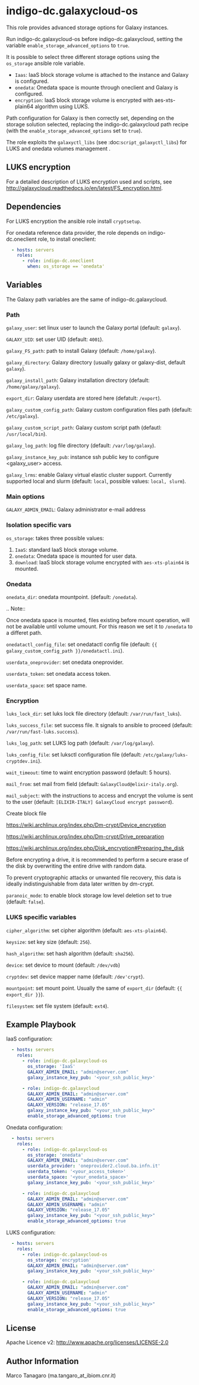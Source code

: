 indigo-dc.galaxycloud-os
========================
This role provides advanced storage options for Galaxy instances.

Run indigo-dc.galaxycloud-os before indigo-dc.galaxycloud, setting the variable ``enable_storage_advanced_options`` to ``true``.

It is possible to select three different storage options using the ``os_storage`` ansible role variable.

- ``Iaas``: IaaS block storage volume is attached to the instance and Galaxy is configured.
- ``onedata``: Onedata space is mounte through oneclient and Galaxy is configured.
- ``encryption``: IaaS block storage volume is encrypted with aes-xts-plain64 algorithm using LUKS.

Path configuration for Galaxy is then correctly set, depending on the storage solution selected, replacing the indigo-dc.galaxycloud path recipe (with the ``enable_storage_advanced_options`` set to ``true``).

The role exploits the ``galaxyctl_libs`` (see :doc:`script_galaxyctl_libs`) for LUKS and onedata volumes management .

LUKS encryption
---------------
For a detailed description of LUKS encryption used and scripts, see http://galaxycloud.readthedocs.io/en/latest/FS_encryption.html.

Dependencies
------------

For LUKS encryption the ansible role install ``cryptsetup``.

For onedata reference data provider, the role depends on indigo-dc.oneclient role, to install oneclient:

```yaml
  - hosts: servers
    roles:
      - role: indigo-dc.oneclient
        when: os_storage == 'onedata'
```

Variables
---------
The Galaxy path variables are the same of indigo-dc.galaxycloud.

### Path ###

``galaxy_user``: set linux user to launch the Galaxy portal (default: ``galaxy``).

``GALAXY_UID``: set user UID (default: ``4001``).

``galaxy_FS_path``: path to install Galaxy (default: ``/home/galaxy``).

``galaxy_directory``: Galaxy directory (usually galaxy or galaxy-dist, default ``galaxy``).

``galaxy_install_path``: Galaxy installation directory (default: ``/home/galaxy/galaxy``).

``export_dir``: Galaxy userdata are stored here (defatult: ``/export``).

``galaxy_custom_config_path``: Galaxy custom configuration files path (default: ``/etc/galaxy``).

``galaxy_custom_script_path``: Galaxy custom script path (defautl: ``/usr/local/bin``).

``galaxy_log_path``: log file directory (default: ``/var/log/galaxy``).

``galaxy_instance_key_pub``: instance ssh public key to configure <galaxy_user> access.

``galaxy_lrms``: enable  Galaxy virtual elastic cluster support. Currently supported local and slurm (default: ``local``, possible values: ``local, slurm``).

### Main options ###

``GALAXY_ADMIN_EMAIL``: Galaxy administrator e-mail address

### Isolation specific vars ###

``os_storage``: takes three possible values:

  1. ``IaaS``: standard IaaS block storage volume.
  2. ``onedata``: Onedata space is mounted for user data.
  3. ``download``: IaaS block storage volume encrypted with ``aes-xts-plain64`` is mounted.

### Onedata ###

``onedata_dir``: onedata mountpoint. (default: ``/onedata``).

.. Note::

  Once onedata space is mounted, files existing before mount operation, will not be available until volume umount. For this reason we set it to ``/onedata`` to a differet path.

``onedatactl_config_file``: set onedatactl config file (default: ``{{ galaxy_custom_config_path }}/onedatactl.ini``).

``userdata_oneprovider``: set onedata oneprovider.

``userdata_token``: set onedata access token.

``userdata_space``: set space name.

### Encryption ###

``luks_lock_dir``: set luks lock file directory (default: ``/var/run/fast_luks``).

``luks_success_file``: set success file. It signals to ansible to proceed (default: ``/var/run/fast-luks.success``).

``luks_log_path``: set LUKS log path (default: ``/var/log/galaxy``).

``luks_config_file``: set luksctl configuration file (default: ``/etc/galaxy/luks-cryptdev.ini``).

``wait_timeout``: time to waint encryption password (default: 5 hours).

``mail_from``: set mail from field (default: ``GalaxyCloud@elixir-italy.org``).

``mail_subject``: with the instructions to access and encrypt the volume is sent to the user (default: ``[ELIXIR-ITALY] GalaxyCloud encrypt password``).

Create block file

https://wiki.archlinux.org/index.php/Dm-crypt/Device_encryption

https://wiki.archlinux.org/index.php/Dm-crypt/Drive_preparation

https://wiki.archlinux.org/index.php/Disk_encryption#Preparing_the_disk

Before encrypting a drive, it is recommended to perform a secure erase of the disk by overwriting the entire drive with random data.

To prevent cryptographic attacks or unwanted file recovery, this data is ideally indistinguishable from data later written by dm-crypt.

``paranoic_mode``: to enable block storage low level deletion set to true (default: ``false``).

### LUKS specific variables ###

``cipher_algorithm``: set cipher algorithm (default: ``aes-xts-plain64``).

``keysize``: set key size (default: ``256``).

``hash_algorithm``: set hash algorithm (default: ``sha256``).

``device``: set device to mount (default: ``/dev/vdb``)

``cryptdev``: set device mapper name (default:  ``/dev'crypt``).

``mountpoint``: set mount point. Usually the same of ``export_dir`` (default:  ``{{ export_dir }}``).

``filesystem``: set file system (default: ``ext4``).

Example Playbook
----------------

IaaS configuration:

```yaml
  - hosts: servers
    roles:
      - role: indigo-dc.galaxycloud-os
        os_storage: 'IaaS'
        GALAXY_ADMIN_EMAIL: "admin@server.com"
        galaxy_instance_key_pub: '<your_ssh_public_key>'

      - role: indigo-dc.galaxycloud
        GALAXY_ADMIN_EMAIL: "admin@server.com"
        GALAXY_ADMIN_USERNAME: "admin"
        GALAXY_VERSION: "release_17.05"
        galaxy_instance_key_pub: "<your_ssh_public_key>"
        enable_storage_advanced_options: true
```

Onedata configuration:

```yaml
  - hosts: servers
    roles:
      - role: indigo-dc.galaxycloud-os
        os_storage: 'onedata'
        GALAXY_ADMIN_EMAIL: "admin@server.com"
        userdata_provider: 'oneprovider2.cloud.ba.infn.it'
        userdata_token: '<your_access_token>'
        userdata_space: '<your_onedata_space>'
        galaxy_instance_key_pub: '<your_ssh_public_key>'

      - role: indigo-dc.galaxycloud
        GALAXY_ADMIN_EMAIL: "admin@server.com"
        GALAXY_ADMIN_USERNAME: "admin"
        GALAXY_VERSION: "release_17.05"
        galaxy_instance_key_pub: "<your_ssh_public_key>"
        enable_storage_advanced_options: true
```

LUKS configuration:

```yaml
  - hosts: servers
    roles:
      - role: indigo-dc.galaxycloud-os
        os_storage: 'encryption'
        GALAXY_ADMIN_EMAIL: "admin@server.com"
        galaxy_instance_key_pub: '<your_ssh_public_key>'

      - role: indigo-dc.galaxycloud
        GALAXY_ADMIN_EMAIL: "admin@server.com"
        GALAXY_ADMIN_USERNAME: "admin"
        GALAXY_VERSION: "release_17.05"
        galaxy_instance_key_pub: "<your_ssh_public_key>"
        enable_storage_advanced_options: true
```

License
-------

Apache Licence v2: http://www.apache.org/licenses/LICENSE-2.0

Author Information
------------------

Marco Tanagaro (ma.tangaro_at_ibiom.cnr.it)
